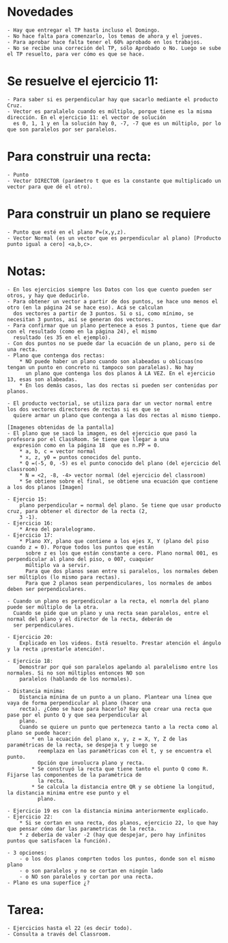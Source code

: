 
# Novedades
	- Hay que entregar el TP hasta incluso el Domingo.
	- No hace falta para comenzarlo, los temas de ahora y el jueves.
	- Para aprobar hace falta tener el 60% aprobado en los trabajos.
	- No se recibe una correción del TP, sólo Aprobado o No. Luego se sube el TP resuelto, para ver cómo es que se hace.


# Se resuelve el ejercicio 11:
	- Para saber si es perpendicular hay que sacarlo mediante el producto Cruz.
	- Vector es paralalelo cuando es múltiplo, porque tiene es la misma dirección. En el ejercicio 11: el vector de solución
	  es 0, 1, 1 y en la solución hay 0, -7, -7 que es un múltiplo, por lo que son paralelos por ser paralelos.

# Para construir una recta:
	- Punto
	- Vector DIRECTOR (parámetro t que es la constante que multiplicado un vector para que dé el otro).

# Para construir un plano se requiere
	- Punto que esté en el plano P=(x,y,z).
	- Vector Normal (es un vector que es perpendicular al plano) [Producto punto igual a cero] <a,b,c>.

# Notas:
	- En los ejercicios siempre los Datos con los que cuento pueden ser otros, y hay que deducirlo.
	- Para obtener un vector a partir de dos puntos, se hace uno menos el otro (en la página 24 se hace eso). Acá se calculan
	  dos vectores a partir de 3 puntos. Si o si, como mínimo, se necesitan 3 puntos, así se generan dos vectores.
	- Para confirmar que un plano pertenece a esos 3 puntos, tiene que dar con el resultado (como en la página 24), el mismo
	  resultado (es 35 en el ejemplo).
	- Con dos puntos no se puede dar la ecuación de un plano, pero si de una recta.
	- Plano que contenga dos rectas:
	  	* NO puede haber un plano cuando son alabeadas u oblicuas(no tengan un punto en concreto ni tampoco son paralelas). No hay
		  un plano que contenga los dos planos A LA VEZ. En el ejercicio 13, esas son alabeadas.
		* En los demás casos, las dos rectas si pueden ser contenidas por planos.

	- El producto vectorial, se utiliza para dar un vector normal entre los dos vectores directores de rectas si es que se
	  quiere armar un plano que contenga a las dos rectas al mismo tiempo.

	[Imagenes obtenidas de la pantalla]
	- El plano que se sacó la imagen, es del ejercicio que pasó la profesora por el ClassRoom. Se tiene que llegar a una
	  expresión como en la página 18  que es n.PP = 0.
	  	* a, b, c = vector normal
		* x, z, y0 = puntos conocidos del punto.
		* Q =(-5, 0, -5) es el punto conocido del plano (del ejercicio del classroom)
		* N = <2, -8, -4> vector normal (del ejercicio del classroom)
		* Se obtiene sobre el final, se obtiene una ecuación que contiene a los dos planos [Imagen]

	- Ejercio 15:
	  	plano perpendicular = normal del plano. Se tiene que usar producto cruz, para obtener el director de la recta (2,
		3 -1).
	- Ejercicio 16:
		* Area del paralelogramo.
	- Ejercicio 17:
	  	* Plano XY, plano que contiene a los ejes X, Y (plano del piso cuando z = 0). Porque todos los puntos que están
		  sobre z es los que están constante a cero. Plano normal 001, es perpendicular al plano del piso, o 007, cuaquier
		  múltiplo va a servir.
		  Para que dos planos sean entre si paralelos, los normales deben ser múltiplos (lo mismo para rectas).
		  Para que 2 planos sean perpendiculares, los normales de ambos deben ser perpendiculares.

	- Cuando un plano es perpendicular a la recta, el nomrla del plano puede ser múltiplo de la otra.
	  Cuando se pide que un plano y una recta sean paralelos, entre el normal del plano y el director de la recta, deberán de
	  ser perpendiculares.

	- Ejercicio 20:
	  	Explicado en los videos. Está resuelto. Prestar atención el ángulo y la recta ¡prestarle atención!.

	- Ejercicio 18:
	  	Demostrar por qué son paralelos apelando al paralelismo entre los normales. Si no son múltiplos entonces NO son
		paralelos (hablando de los normales).

	- Distancia minima:
	  	Distancia mínima de un punto a un plano. Plantear una línea que vaya de forma perpendicular al plano (hacer una
		recta). ¿Cómo se hace para hacerlo? Hay que crear una recta que pase por el punto Q y que sea perpendicular al
		plano.
		Cuando se quiere un punto que pertenezca tanto a la recta como al plano se puede hacer:
			* en la ecuación del plano x, y, z = X, Y, Z de las paramétricas de la recta, se despeja t y luego se
			  reemplaza en las paramétricas con el t, y se encuentra el punto.
			  Opción que involucra plano y recta.
			* Se construyó la recta que tiene tanto el punto Q como R. Fijarse las componentes de la paramétrica de
			  la recta.
			* Se calcula la distancia entre QR y se obtiene la longitud, la distancia minima entre ese punto y el
			  plano.

	- Ejercicio 19 es con la distancia minima anteriormente explicado.
	- Ejercicio 22:
		* Si se cortan en una recta, dos planos, ejercicio 22, lo que hay que pensar cómo dar las parametricas de la recta.
		* z debería de valer -2 (hay que despejar, pero hay infinitos puntos que satisfacen la función).

	- 3 opciones:
	  	- o los dos planos comprten todos los puntos, donde son el mismo plano
		- o son paralelos y no se cortan en ningún lado
		- o NO son paralelos y cortan por una recta.
	- Plano es una superfice ¿?

# Tarea:
	- Ejercicios hasta el 22 (es decir todo).
	- Consulta a través del Classroom.
